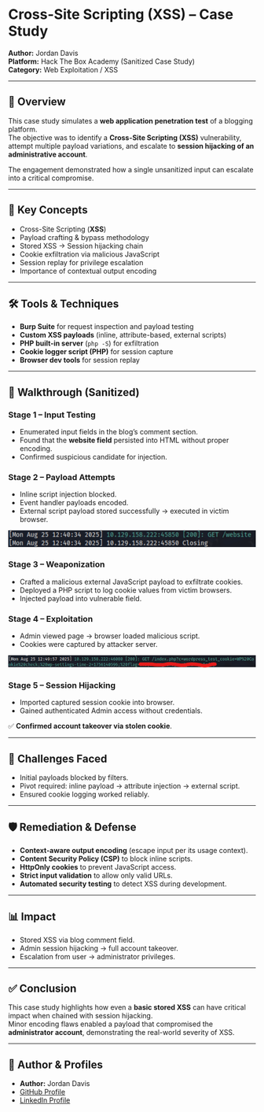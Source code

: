 # Cross-Site Scripting (XSS) – Case Study

**Author:** Jordan Davis  
**Platform:** Hack The Box Academy (Sanitized Case Study)  
**Category:** Web Exploitation / XSS  

---

## 🧠 Overview  

This case study simulates a **web application penetration test** of a blogging platform.  
The objective was to identify a **Cross-Site Scripting (XSS)** vulnerability, attempt multiple payload variations, and escalate to **session hijacking of an administrative account**.  

The engagement demonstrated how a single unsanitized input can escalate into a critical compromise.  

---

## 🔑 Key Concepts  

- Cross-Site Scripting (**XSS**)  
- Payload crafting & bypass methodology  
- Stored XSS → Session hijacking chain  
- Cookie exfiltration via malicious JavaScript  
- Session replay for privilege escalation  
- Importance of contextual output encoding  

---

## 🛠️ Tools & Techniques  

- **Burp Suite** for request inspection and payload testing  
- **Custom XSS payloads** (inline, attribute-based, external scripts)  
- **PHP built-in server** (`php -S`) for exfiltration  
- **Cookie logger script (PHP)** for session capture  
- **Browser dev tools** for session replay  

---

## 📝 Walkthrough (Sanitized)  

### Stage 1 – Input Testing  
- Enumerated input fields in the blog’s comment section.  
- Found that the **website field** persisted into HTML without proper encoding.  
- Confirmed suspicious candidate for injection.  

### Stage 2 – Payload Attempts  
- Inline script injection blocked.  
- Event handler payloads encoded.  
- External script payload stored successfully → executed in victim browser.  

![Initial Server Request Discovery](images/inital-server-request-discovery.png)  

### Stage 3 – Weaponization  
- Crafted a malicious external JavaScript payload to exfiltrate cookies.  
- Deployed a PHP script to log cookie values from victim browsers.  
- Injected payload into vulnerable field.  

### Stage 4 – Exploitation  
- Admin viewed page → browser loaded malicious script.  
- Cookies were captured by attacker server.  

![Cookie Capture](images/cookie-request.png)  

### Stage 5 – Session Hijacking  
- Imported captured session cookie into browser.  
- Gained authenticated Admin access without credentials.  

✅ **Confirmed account takeover via stolen cookie**.  

---

## 🧱 Challenges Faced  

- Initial payloads blocked by filters.  
- Pivot required: inline payload → attribute injection → external script.  
- Ensured cookie logging worked reliably.  

---

## 🛡️ Remediation & Defense  

- **Context-aware output encoding** (escape input per its usage context).  
- **Content Security Policy (CSP)** to block inline scripts.  
- **HttpOnly cookies** to prevent JavaScript access.  
- **Strict input validation** to allow only valid URLs.  
- **Automated security testing** to detect XSS during development.  

---

## 📊 Impact  

- Stored XSS via blog comment field.  
- Admin session hijacking → full account takeover.  
- Escalation from user → administrator privileges.  

---

## ✅ Conclusion  

This case study highlights how even a **basic stored XSS** can have critical impact when chained with session hijacking.  
Minor encoding flaws enabled a payload that compromised the **administrator account**, demonstrating the real-world severity of XSS.  

---

## 🔗 Author & Profiles  

- **Author:** Jordan Davis  
- [GitHub Profile](https://github.com/jd-cybersec)  
- [LinkedIn Profile](https://www.linkedin.com/in/jordan-davis47/)
